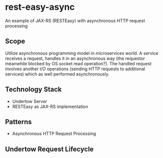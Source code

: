 # rest-easy-async
An example of JAX-RS (RESTEasy) with asynchronous HTTP request processing


## Scope

Utilize asynchronous programming model in microservices world. 
A service receives a request, handles it in an asynchronous way (the requestor meanwhile blocked by OS socket read operation?).
The handled request involves another I/O operations (sending HTTP requests to additional services) which as well performed asynchronously.

## Technology Stack
- Undertow Server
- RESTEasy as JAX-RS implementation

## Patterns
- Asynchronous HTTP Request Processing

## Undertow Request Lifecycle

